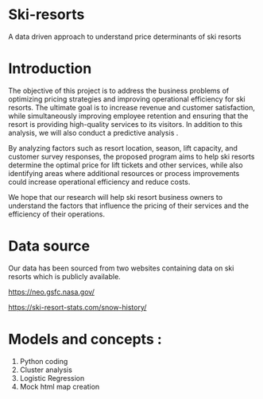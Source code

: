 # Ski-resorts
A data driven approach to understand price determinants of ski resorts 

# Introduction
The objective of this project is to address the business problems of optimizing pricing strategies and improving operational efficiency for ski resorts. The ultimate goal is to increase revenue and customer satisfaction, while simultaneously improving employee retention and ensuring that the resort is providing high-quality services to its visitors. In addition to this analysis, we will also conduct a predictive analysis . 

By analyzing factors such as resort location, season, lift capacity, and customer survey responses, the proposed program aims to help ski resorts determine the optimal price for lift tickets and other services, while also identifying areas where additional resources or process improvements could increase operational efficiency and reduce costs. 

We hope that our research will help ski resort business owners to understand the factors that influence the pricing of their services and the efficiency of their operations. 

# Data source 
Our data has been sourced from two websites containing data on ski resorts which is publicly available. 

https://neo.gsfc.nasa.gov/

https://ski-resort-stats.com/snow-history/ 

# Models and concepts :
1. Python coding
2. Cluster analysis 
3. Logistic Regression 
4. Mock html map creation



